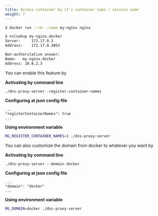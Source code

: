 ```yaml
---
title: Access container by it's container name / service name
weight: 7
---
```


```bash
$ docker run --rm --name my-nginx nginx
```

```bash
$ nslookup my-nginx.docker
Server:		172.17.0.3
Address:	172.17.0.3#53

Non-authoritative answer:
Name:	my-nginx.docker
Address: 10.0.2.3
```

You can enable this feature by 

__Activating by command line__

	./dns-proxy-server -register-container-names

__Configuring at json config file__

```
...
"registerContainerNames": true
...
```

__Using environment variable__

```bash
MG_REGISTER_CONTAINER_NAMES=1 ./dns-proxy-server
```

You can also  customize the domain from docker to whatever you want by
 
__Activating by command line__

	./dns-proxy-server --domain docker

__Configuring at json config file__

```
...
"domain": "docker"
...
```

__Using environment variable__

```bash
MG_DOMAIN=docker ./dns-proxy-server
```
